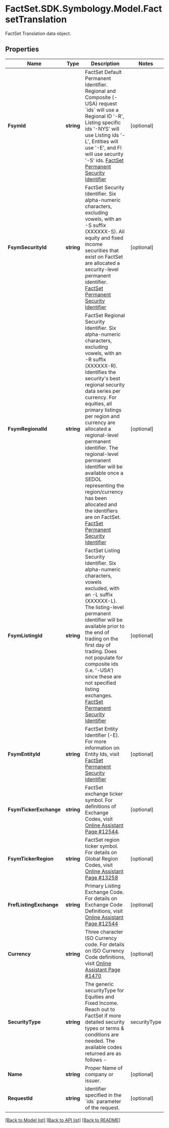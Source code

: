 # FactSet.SDK.Symbology.Model.FactsetTranslation
FactSet Translation data object.

## Properties

Name | Type | Description | Notes
------------ | ------------- | ------------- | -------------
**FsymId** | **string** | FactSet Default Permanent Identifier. Regional and Composite (-USA) request &#x60;ids&#x60; will use a Regional ID &#39;-R&#39;, Listing specific ids &#39;-NYS&#39; will use Listing ids &#39;-L&#39;, Entities will use &#39;-E&#39;, and FI will use security &#39;-S&#39; ids. [FactSet Permanent Security Identifier](https://oa.apps.factset.com/cms/oaAttachment/64c3213a-f415-4c27-a336-92c73a72deed/24881) | [optional] 
**FsymSecurityId** | **string** | FactSet Security Identifier. Six alpha-numeric characters, excluding vowels, with an -S suffix (XXXXXX-S). All equity and fixed income securities that exist on FactSet are allocated a security-level permanent identifier. [FactSet Permanent Security Identifier](https://oa.apps.factset.com/cms/oaAttachment/64c3213a-f415-4c27-a336-92c73a72deed/24881) | [optional] 
**FsymRegionalId** | **string** | FactSet Regional Security Identifier. Six alpha-numeric characters, excluding vowels, with an -R suffix (XXXXXX-R). Identifies the security&#39;s best regional security data series per currency. For equities, all primary listings per region and currency are allocated a regional-level permanent identifier. The regional-level permanent identifier will be available once a SEDOL representing the region/currency has been allocated and the identifiers are on FactSet. [FactSet Permanent Security Identifier](https://oa.apps.factset.com/cms/oaAttachment/64c3213a-f415-4c27-a336-92c73a72deed/24881) | [optional] 
**FsymListingId** | **string** | FactSet Listing Security Identifier. Six alpha-numeric characters, vowels excluded, with an -L suffix (XXXXXX-L). The listing-level permanent identifier will be available prior to the end of trading on the first day of trading. Does not populate for composite ids (i.e. &#39;-USA&#39;) since these are not specified listing exchanges. [FactSet Permanent Security Identifier](https://oa.apps.factset.com/cms/oaAttachment/64c3213a-f415-4c27-a336-92c73a72deed/24881) | [optional] 
**FsymEntityId** | **string** | FactSet Entity Identifier (-E). For more information on Entity Ids, visit [FactSet Permanent Security Identifier](https://oa.apps.factset.com/cms/oaAttachment/64c3213a-f415-4c27-a336-92c73a72deed/24881) | [optional] 
**FsymTickerExchange** | **string** | FactSet exchange ticker symbol. For definitions of Exchange Codes, visit [Online Assistant Page #12544](https://oa.apps.factset.com/pages/12544). | [optional] 
**FsymTickerRegion** | **string** | FactSet region ticker symbol. For details on Global Region Codes, visit [Online Assistant Page #13258](https://oa.apps.factset.com/pages/13258) | [optional] 
**FrefListingExchange** | **string** | Primary Listing Exchange Code. For details on Exchange Code Definitions, visit [Online Assistant Page #12544](https://oa.apps.factset.com/pages/12544)  | [optional] 
**Currency** | **string** | Three character ISO Currency code. For details on ISO Currency Code definitions, visit [Online Assistant Page #1470](https://oa.apps.factset.com/pages/1470) | [optional] 
**SecurityType** | **string** | The generic securityType for Equities and Fixed Income. Reach out to FactSet if more detailed security types or terms &amp; conditions are needed. The available codes returned are as follows -  |securityType|Description| |- --|- --| |ABS|Asset Backed Security | |ADR|American Depositary Receipt- An ADR is issued by a U.S. depositary bank and represents shares of a foreign corporation held by the bank. ADRs provide foreign companies with an access to U.S. capital markets. The instruments typically trade in U.S. dollars.| |ALIEN|Alien/Foreign- Shares that foreign investors can purchase from countries where they issue shares, such as Thailand. Foreigners can register these shares under their own name using the Foreign Board and receive all benefits offered by the company, such as rights offerings and dividends. Such securities have no floor or ceiling limits, so share prices respond to the demand and supply.| |BDNT|Bond/Note| |BLDN|Bill/Discount Note | |CONV|Convertible/Exchangeable| |COVR|Covered Bond | |DR|Depositary Receipts/Certificates- This security type represents all other depository receipts not mentioned above. Depositary Receipts (DR) are negotiable certificates that enable domestic investors to own shares in foreign companies. Each DR represents a given number of a company&#39;s shares.| |ETF_ETF|Exchange Traded Fund (ETF_ETF)- A security that is created to track the performance of an index or a basket of assets. ETFs are traded on organized exchanges.| |ETF_NAV|Exchange Traded Fund (ETF_NAV)- The Net Asset Value (NAV) is calculated by taking the total assets of the ETF, less liabilities, divided by the number of ETF shares outstanding.| |ETF_UVI|Exchange Traded Fund (ETF_UVI)- The Intraday Indicative Value is designed to give investors a sense of the relationship between a basket of securities that are representative of those owned in the ETF and the share price of the ETF on an intraday basis. An Intraday Indicative Value is published as a reference value to be used in conjunction with other ETF market information.| |GDR|Global Depositary Receipt- Certificate that represents ownership of a given number of a company&#39;s shares and can be listed and traded independently from the underlying shares. Provide issuers with an access to foreign capital markets.| |LKS|Linked Securities| |MF_C|Closed-ended Fund- These funds have a fixed number of shares, which are listed on the stock exchange. The market price of the shares is determined by demand and supply factors. These are readily transferable in the open market and are bought and sold like other stock. These funds do not accept new contributions from investors, but only reinvest the return on the existing portfolio.| |MF_O|Open-ended Fund- These funds have no limit to the number of units (or shares) they can issue. The price of the units (or shares) remains closely aligned to the NAV of the fund. Open-end funds sell their own new shares to investors, stand ready to buy back their old shares, and are not listed on exchanges. Open-end funds are so called because their capitalization is not fixed.| |NVDR|Non-Voting Depositary Receipt- A Non-Voting Depository Receipt (NVDR) is a trading instrument issued by the Thai NVDR Company Limited, a subsidiary wholly owned by the Stock Exchange of Thailand (SET). Investment in NVDR eliminates foreign investment barriers. The only difference between investing in NVDRs and the company&#39;s shares is the voting right. NVDRs are automatically regarded as listed securities in the SET.| |PASS|Pass-Through | |PFD|Preferred | |PREF|Preferred- A type of stock that pays a fixed dividend regardless of corporate earnings, and which has priority over common stock in the payment of dividends. The main characteristics of preferred stocks is the fixed income stream and priority of payment at liquidation.| |PREFEQ|Preferred Equity- A security that has equity characteristics (i.e., ownership at liquidation, share in the profits in the company) rather than fixed redemption and trades as a common equity (i.e., is very liquid and its prices are quoted in a currency rather than percentage of par, which is a common characteristic of preferred stock). These securities are most commonly issued in Brazil, Canada, and many European markets (i.e., Russia, Germany, and Italy). Preferred equity has some priority rights over common stock. This category also includes Italian savings shares.| |RIGHT|Right- A right gives the holder an option to purchase additional shares of an underlying instrument at a pre-determined price on a specified date (typically at a discount from the market price). In most cases, right instruments must be exercised within a relatively short period.| |SHARE|Share/Common/Ordinary- Securities that represent an ownership interest in a corporation. If the company has also issued preferred stock, both common and preferred stockholders have ownership rights. Common stockholders assume the greater risk, but generally exercise greater control and may gain a larger award in the form of dividends and capital appreciation.| |STRUCT|Structured Products- Investment products that are based on an underlying security such as a single equity, a basket of stocks, an index, a commodity, a debt issuance, or a foreign currency.| |TEMP|Temporary- Securities that trade for a limited period of time (typically less than a year) and trade alongside the mainline security. Also included are securities that trade alongside the mainline and then assimilate to the mainline security after trading for few days/months. Examples of temporary instruments are parallel lines and assented lines.| |UNIT|Unit- An equity that consists of more than one equity instrument (i.e., security consisting of class A and B; 1 share and 1 warrant).| |WARRANT|Warrant- An instrument giving the holder a right to subscribe to an underlying instrument at a given price and date.|  | [optional] 
**Name** | **string** | Proper Name of company or issuer. | [optional] 
**RequestId** | **string** | Identifier specified in the &#x60;ids&#x60; parameter of the request. | [optional] 

[[Back to Model list]](../README.md#documentation-for-models) [[Back to API list]](../README.md#documentation-for-api-endpoints) [[Back to README]](../README.md)

